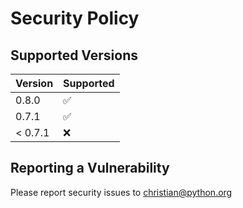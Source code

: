 # Security Policy

## Supported Versions

| Version | Supported          |
| ------- | ------------------ |
| 0.8.0   | :white_check_mark: |
| 0.7.1   | :white_check_mark: |
| < 0.7.1 | :x:                |

## Reporting a Vulnerability

Please report security issues to christian@python.org
